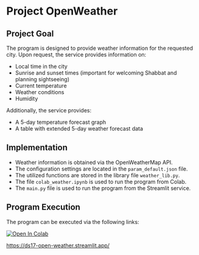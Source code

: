 # Project OpenWeather

## Project Goal

The program is designed to provide weather information for the requested city. Upon request, the service provides information on:

- Local time in the city
- Sunrise and sunset times (important for welcoming Shabbat and planning sightseeing)
- Current temperature
- Weather conditions
- Humidity

Additionally, the service provides:
- A 5-day temperature forecast graph
- A table with extended 5-day weather forecast data

## Implementation

- Weather information is obtained via the OpenWeatherMap API.
- The configuration settings are located in the `param_default.json` file.
- The utilized functions are stored in the library file `weather_lib.py`.
- The file `colab_weather.ipynb` is used to run the program from Colab.
- The `main.py` file is used to run the program from the Streamlit service.

## Program Execution

The program can be executed via the following links:


[![Open In Colab](https://colab.research.google.com/assets/colab-badge.svg)](https://colab.research.google.com/github/IlyaZutler/Project-OpenWeather/blob/main/colab_weather.ipynb)

https://ds17-open-weather.streamlit.app/
